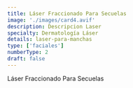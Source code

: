 ```yaml
---
title: Láser Fraccionado Para Secuelas
image: './images/card4.avif'
description: Descripcion Laser
specialty: Dermatología Láser
details: laser-para-manchas
type: ['faciales']
numberType: 2
draft: false
---
```


Láser Fraccionado Para Secuelas
